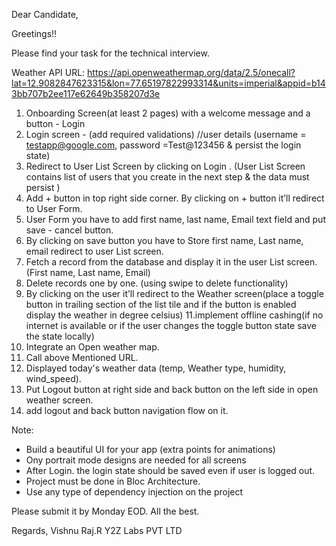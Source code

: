 Dear Candidate,

Greetings!!

Please find your task for the technical interview.

Weather API URL: https://api.openweathermap.org/data/2.5/onecall?lat=12.9082847623315&lon=77.65197822993314&units=imperial&appid=b143bb707b2ee117e62649b358207d3e

1. Onboarding Screen(at least 2 pages) with a welcome message and a button - Login
2. Login screen - (add required validations) //user details (username = testapp@google.com, password =Test@123456 & persist the login state)
3. Redirect to User List Screen by clicking on Login . (User List Screen contains list of users that you create in the next step & the data must persist )
4. Add + button in top right side corner. By clicking on + button it’ll redirect to User Form.
5. User Form you have to add first name, last name, Email text field and put save - cancel button.
6. By clicking on save button you have to Store first name, Last name, email redirect to user List screen.
7. Fetch a record from the database and display it in the user List screen. (First name, Last name, Email)
8. Delete records one by one. (using swipe to delete functionality)
9. By clicking on the user it’ll redirect to the Weather screen(place a toggle button in trailing section of the list tile and if the button is enabled display the weather in degree celsius)
   11.implement offline cashing(if no internet is available or if the user changes the toggle button state save the state locally)
10. Integrate an Open weather map.
11. Call above Mentioned URL.
12. Displayed today's weather data (temp, Weather type, humidity, wind_speed).
13. Put Logout button at right side and back button on the left side in open weather screen.
14. add logout and back button navigation flow on it.

Note:

- Build a beautiful UI for your app (extra points for animations)
- Ony portrait mode designs are needed for all screens
- After Login. the login state should be saved even if user is logged out.
- Project must be done in Bloc Architecture.
- Use any type of dependency injection on the project

Please submit it by Monday EOD. All the best.

Regards,
Vishnu Raj.R
Y2Z Labs PVT LTD
